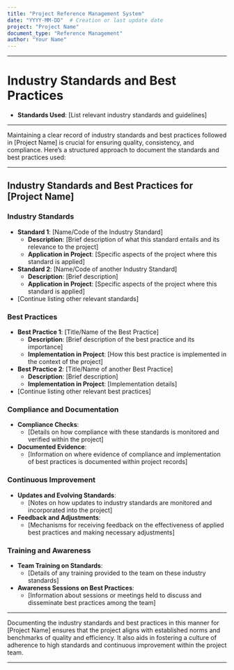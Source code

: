 ```yaml
---
title: "Project Reference Management System"
date: "YYYY-MM-DD"  # Creation or last update date
project: "Project Name"
document_type: "Reference Management"
author: "Your Name"
---
```

---
# Industry Standards and Best Practices

- **Standards Used**: [List relevant industry standards and guidelines]

---
Maintaining a clear record of industry standards and best practices followed in [Project Name] is crucial for ensuring quality, consistency, and compliance. Here’s a structured approach to document the standards and best practices used:

---

## Industry Standards and Best Practices for [Project Name]

### Industry Standards
- **Standard 1**: [Name/Code of the Industry Standard]
  - **Description**: [Brief description of what this standard entails and its relevance to the project]
  - **Application in Project**: [Specific aspects of the project where this standard is applied]
- **Standard 2**: [Name/Code of another Industry Standard]
  - **Description**: [Brief description]
  - **Application in Project**: [Specific aspects of the project where this standard is applied]
- [Continue listing other relevant standards]

### Best Practices
- **Best Practice 1**: [Title/Name of the Best Practice]
  - **Description**: [Brief description of the best practice and its importance]
  - **Implementation in Project**: [How this best practice is implemented in the context of the project]
- **Best Practice 2**: [Title/Name of another Best Practice]
  - **Description**: [Brief description]
  - **Implementation in Project**: [Implementation details]
- [Continue listing other relevant best practices]

### Compliance and Documentation
- **Compliance Checks**: 
  - [Details on how compliance with these standards is monitored and verified within the project]
- **Documented Evidence**: 
  - [Information on where evidence of compliance and implementation of best practices is documented within project records]

### Continuous Improvement
- **Updates and Evolving Standards**: 
  - [Notes on how updates to industry standards are monitored and incorporated into the project]
- **Feedback and Adjustments**: 
  - [Mechanisms for receiving feedback on the effectiveness of applied best practices and making necessary adjustments]

### Training and Awareness
- **Team Training on Standards**: 
  - [Details of any training provided to the team on these industry standards]
- **Awareness Sessions on Best Practices**: 
  - [Information about sessions or meetings held to discuss and disseminate best practices among the team]

---

Documenting the industry standards and best practices in this manner for [Project Name] ensures that the project aligns with established norms and benchmarks of quality and efficiency. It also aids in fostering a culture of adherence to high standards and continuous improvement within the project team.

---

